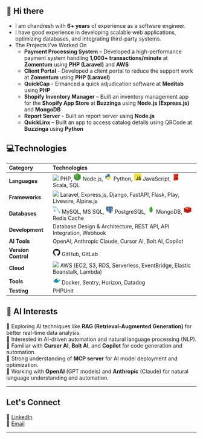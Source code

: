 ## 👋 Hi there
- I am chandresh with **6+ years** of experience as a software engineer. 
- I have good experience in developing scalable web applications, optimizing databases, and integrating third-party systems.  
- The Projects I've Worked On
  - **Payment Processing System** – Developed a high-performance payment system handling **1,000+ transactions/minute** at **Zomentum** using **PHP (Laravel)** and **AWS**
  - **Client Portal** - Developed a client portal to reduce the support work at **Zomentum** using **PHP (Laravel)**
  - **QuickCap** - Enhanced a quick adjudication software at **Meditab** using **PHP**
  - **Shopify Inventory Manager** – Built an inventory management app for the **Shopify App Store** at **Buzzinga** using **Node.js (Express.js)** and **MongoDB**
  - **Report Server** - Built an report server using **Node.js**
  - **QuickLinx** – Built an app to access catalog details using QRCode at **Buzzinga** using **Python**
## 💻**Technologies**  

| **Category** | **Technologies** |
|:--------------|:-----------------|
| **Languages** | <img src="https://www.php.net/images/logos/new-php-logo.svg" height="20px"> PHP, <img src="https://raw.githubusercontent.com/devicons/devicon/master/icons/nodejs/nodejs-original.svg" height="20px"> Node.js, <img src="https://raw.githubusercontent.com/devicons/devicon/master/icons/python/python-original.svg" height="20px"> Python, <img src="https://raw.githubusercontent.com/devicons/devicon/master/icons/javascript/javascript-original.svg" height="20px"> JavaScript, <img src="https://raw.githubusercontent.com/devicons/devicon/master/icons/scala/scala-original.svg" height="20px"> Scala, SQL |
| **Frameworks** | <img src="https://upload.wikimedia.org/wikipedia/commons/9/9a/Laravel.svg" height="20px"> Laravel, Express.js, Django, FastAPI, Flask, Play, Livewire, Alpine.js |
| **Databases** | <img src="https://raw.githubusercontent.com/devicons/devicon/master/icons/mysql/mysql-original.svg" height="20px"> MySQL, MS SQL, <img src="https://raw.githubusercontent.com/devicons/devicon/master/icons/postgresql/postgresql-original.svg" height="20px"> PostgreSQL, <img src="https://raw.githubusercontent.com/devicons/devicon/master/icons/mongodb/mongodb-original.svg" height="20px"> MongoDB, <img src="https://raw.githubusercontent.com/devicons/devicon/master/icons/redis/redis-original.svg" height="20px"> Redis Cache |
| **Development** | Database Design & Architecture, REST API, API Integration, Webhook |
| **AI Tools** | OpenAI, Anthropic Claude, Cursor AI, Bolt AI, Copilot |
| **Version Control** | <img src="https://raw.githubusercontent.com/devicons/devicon/master/icons/github/github-original.svg" height="20px"> GitHub, GitLab |
| **Cloud** | <img src="https://upload.wikimedia.org/wikipedia/commons/9/93/Amazon_Web_Services_Logo.svg" height="20px"> AWS (EC2, S3, RDS, Serverless, EventBridge, Elastic Beanstalk, Lambda) |
| **Tools** | <img src="https://raw.githubusercontent.com/devicons/devicon/master/icons/docker/docker-original.svg" height="20px"> Docker, Sentry, Horizon, Datadog |
| **Testing** | PHPUnit |


## 🤖 **AI Interests** 
🔹 Exploring AI techniques like **RAG (Retrieval-Augmented Generation)** for better real-time data analysis.  
🔹 Interested in AI-driven automation and natural language processing (NLP).  
🔹 Familiar with **Cursor AI**, **Bolt AI**, and **Copilot** for code generation and automation.  
🔹 Strong understanding of **MCP server** for AI model deployment and optimization.  
🔹 Working with **OpenAI** (GPT models) and **Anthropic** (Claude) for natural language understanding and automation.


---


## **Let's Connect**  
🔗 [LinkedIn](https://www.linkedin.com/in/khunt-chandresh/)  
📧 [Email](mailto:chandreshkhunt31@gmail.com)  

---
